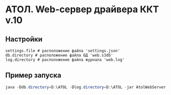 # АТОЛ. Web-сервер драйвера ККТ v.10

## Настройки

```
settings.file # расположение файла 'settings.json'
db.directory # расположение файла БД 'web.s3db'
log.directory # расположение файла журнала 'web.log'
```

## Пример запуска

```java
java -Ddb.directory=D:\ATOL -Dlog.directory=D:\ATOL -jar AtolWebServer.jar
```
